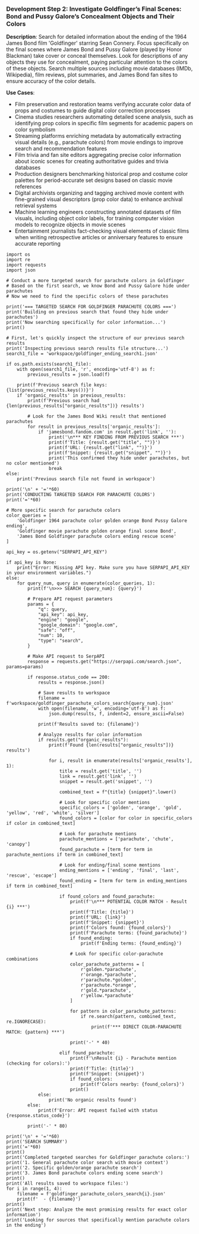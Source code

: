 ### Development Step 2: Investigate Goldfinger’s Final Scenes: Bond and Pussy Galore’s Concealment Objects and Their Colors

**Description**: Search for detailed information about the ending of the 1964 James Bond film 'Goldfinger' starring Sean Connery. Focus specifically on the final scenes where James Bond and Pussy Galore (played by Honor Blackman) take cover or conceal themselves. Look for descriptions of any objects they use for concealment, paying particular attention to the colors of these objects. Search multiple sources including movie databases (IMDb, Wikipedia), film reviews, plot summaries, and James Bond fan sites to ensure accuracy of the color details.

**Use Cases**:
- Film preservation and restoration teams verifying accurate color data of props and costumes to guide digital color correction processes
- Cinema studies researchers automating detailed scene analysis, such as identifying prop colors in specific film segments for academic papers on color symbolism
- Streaming platforms enriching metadata by automatically extracting visual details (e.g., parachute colors) from movie endings to improve search and recommendation features
- Film trivia and fan site editors aggregating precise color information about iconic scenes for creating authoritative guides and trivia databases
- Production designers benchmarking historical prop and costume color palettes for period-accurate set designs based on classic movie references
- Digital archivists organizing and tagging archived movie content with fine-grained visual descriptors (prop color data) to enhance archival retrieval systems
- Machine learning engineers constructing annotated datasets of film visuals, including object color labels, for training computer vision models to recognize objects in movie scenes
- Entertainment journalists fact-checking visual elements of classic films when writing retrospective articles or anniversary features to ensure accurate reporting

```
import os
import re
import requests
import json

# Conduct a more targeted search for parachute colors in Goldfinger
# Based on the first search, we know Bond and Pussy Galore hide under parachutes
# Now we need to find the specific colors of these parachutes

print('=== TARGETED SEARCH FOR GOLDFINGER PARACHUTE COLORS ===')
print('Building on previous search that found they hide under parachutes')
print('Now searching specifically for color information...')
print()

# First, let's quickly inspect the structure of our previous search results
print('Inspecting previous search results file structure...')
search1_file = 'workspace/goldfinger_ending_search1.json'

if os.path.exists(search1_file):
    with open(search1_file, 'r', encoding='utf-8') as f:
        previous_results = json.load(f)
    
    print(f'Previous search file keys: {list(previous_results.keys())}')
    if 'organic_results' in previous_results:
        print(f'Previous search had {len(previous_results["organic_results"])} results')
        
        # Look for the James Bond Wiki result that mentioned parachutes
        for result in previous_results['organic_results']:
            if 'jamesbond.fandom.com' in result.get('link', ''):
                print('\n*** KEY FINDING FROM PREVIOUS SEARCH ***')
                print(f'Title: {result.get("title", "")}')
                print(f'URL: {result.get("link", "")}')
                print(f'Snippet: {result.get("snippet", "")}')
                print('This confirmed they hide under parachutes, but no color mentioned')
                break
else:
    print('Previous search file not found in workspace')

print('\n' + '='*60)
print('CONDUCTING TARGETED SEARCH FOR PARACHUTE COLORS')
print('='*60)

# More specific search for parachute colors
color_queries = [
    'Goldfinger 1964 parachute color golden orange Bond Pussy Galore ending',
    'Goldfinger movie parachute golden orange final scene Bond',
    'James Bond Goldfinger parachute colors ending rescue scene'
]

api_key = os.getenv("SERPAPI_API_KEY")

if api_key is None:
    print("Error: Missing API key. Make sure you have SERPAPI_API_KEY in your environment variables.")
else:
    for query_num, query in enumerate(color_queries, 1):
        print(f'\n>>> SEARCH {query_num}: {query}')
        
        # Prepare API request parameters
        params = {
            "q": query,
            "api_key": api_key,
            "engine": "google",
            "google_domain": "google.com",
            "safe": "off",
            "num": 10,
            "type": "search",
        }
        
        # Make API request to SerpAPI
        response = requests.get("https://serpapi.com/search.json", params=params)
        
        if response.status_code == 200:
            results = response.json()
            
            # Save results to workspace
            filename = f'workspace/goldfinger_parachute_colors_search{query_num}.json'
            with open(filename, 'w', encoding='utf-8') as f:
                json.dump(results, f, indent=2, ensure_ascii=False)
            
            print(f'Results saved to: {filename}')
            
            # Analyze results for color information
            if results.get("organic_results"):
                print(f'Found {len(results["organic_results"])} results')
                
                for i, result in enumerate(results['organic_results'], 1):
                    title = result.get('title', '')
                    link = result.get('link', '')
                    snippet = result.get('snippet', '')
                    
                    combined_text = f"{title} {snippet}".lower()
                    
                    # Look for specific color mentions
                    specific_colors = ['golden', 'orange', 'gold', 'yellow', 'red', 'white', 'silver']
                    found_colors = [color for color in specific_colors if color in combined_text]
                    
                    # Look for parachute mentions
                    parachute_mentions = ['parachute', 'chute', 'canopy'] 
                    found_parachute = [term for term in parachute_mentions if term in combined_text]
                    
                    # Look for ending/final scene mentions
                    ending_mentions = ['ending', 'final', 'last', 'rescue', 'escape']
                    found_ending = [term for term in ending_mentions if term in combined_text]
                    
                    if found_colors and found_parachute:
                        print(f'\n*** POTENTIAL COLOR MATCH - Result {i} ***')
                        print(f'Title: {title}')
                        print(f'URL: {link}')
                        print(f'Snippet: {snippet}')
                        print(f'Colors found: {found_colors}')
                        print(f'Parachute terms: {found_parachute}')
                        if found_ending:
                            print(f'Ending terms: {found_ending}')
                        
                        # Look for specific color-parachute combinations
                        color_parachute_patterns = [
                            r'golden.*parachute',
                            r'orange.*parachute', 
                            r'parachute.*golden',
                            r'parachute.*orange',
                            r'gold.*parachute',
                            r'yellow.*parachute'
                        ]
                        
                        for pattern in color_parachute_patterns:
                            if re.search(pattern, combined_text, re.IGNORECASE):
                                print(f'*** DIRECT COLOR-PARACHUTE MATCH: {pattern} ***')
                        
                        print('-' * 40)
                    
                    elif found_parachute:
                        print(f'\nResult {i} - Parachute mention (checking for colors):')
                        print(f'Title: {title}')
                        print(f'Snippet: {snippet}')
                        if found_colors:
                            print(f'Colors nearby: {found_colors}')
                        print()
            else:
                print('No organic results found')
        else:
            print(f'Error: API request failed with status {response.status_code}')
        
        print('-' * 80)

print('\n' + '='*60)
print('SEARCH SUMMARY')
print('='*60)
print()
print('Completed targeted searches for Goldfinger parachute colors:')
print('1. General parachute color search with movie context')
print('2. Specific golden/orange parachute search')
print('3. James Bond parachute colors ending scene search')
print()
print('All results saved to workspace files:')
for i in range(1, 4):
    filename = f'goldfinger_parachute_colors_search{i}.json'
    print(f'  - {filename}')
print()
print('Next step: Analyze the most promising results for exact color information')
print('Looking for sources that specifically mention parachute colors in the ending')
```